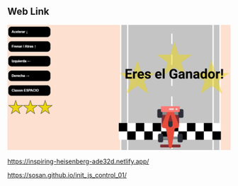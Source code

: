 ## Web Link

![Imagen](./images/muestra.png)

https://inspiring-heisenberg-ade32d.netlify.app/


https://sosan.github.io/init_js_control_01/



